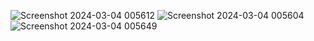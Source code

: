 ![Screenshot 2024-03-04 005612](https://github-production-user-asset-6210df.s3.amazonaws.com/86911300/309575395-686ca170-2ef7-41b6-9c66-ab596f4dddfb.png?X-Amz-Algorithm=AWS4-HMAC-SHA256&X-Amz-Credential=AKIAVCODYLSA53PQK4ZA%2F20250318%2Fus-east-1%2Fs3%2Faws4_request&X-Amz-Date=20250318T170948Z&X-Amz-Expires=300&X-Amz-Signature=79a63a731761aaee062611aab2f6ddecd13b45192361cdd06a3a488ac933bebd&X-Amz-SignedHeaders=host)
![Screenshot 2024-03-04 005604](https://github-production-user-asset-6210df.s3.amazonaws.com/86911300/309575388-391f96a0-2f0d-4255-9eb8-ff312ffb053b.png?X-Amz-Algorithm=AWS4-HMAC-SHA256&X-Amz-Credential=AKIAVCODYLSA53PQK4ZA%2F20250318%2Fus-east-1%2Fs3%2Faws4_request&X-Amz-Date=20250318T171008Z&X-Amz-Expires=300&X-Amz-Signature=ac95d95392a3e31a3863f90b7b855427945a2d0664735007c3389726d055ca3f&X-Amz-SignedHeaders=host)
![Screenshot 2024-03-04 005649](https://github-production-user-asset-6210df.s3.amazonaws.com/86911300/309575397-cb17e7f2-11f4-4249-9c18-2dbe230a2e7f.png?X-Amz-Algorithm=AWS4-HMAC-SHA256&X-Amz-Credential=AKIAVCODYLSA53PQK4ZA%2F20250318%2Fus-east-1%2Fs3%2Faws4_request&X-Amz-Date=20250318T171028Z&X-Amz-Expires=300&X-Amz-Signature=939023f5eeed3fe932b6d7c40e7aba9cc6d2f2947818d28993844110d5bc84ce&X-Amz-SignedHeaders=host)
